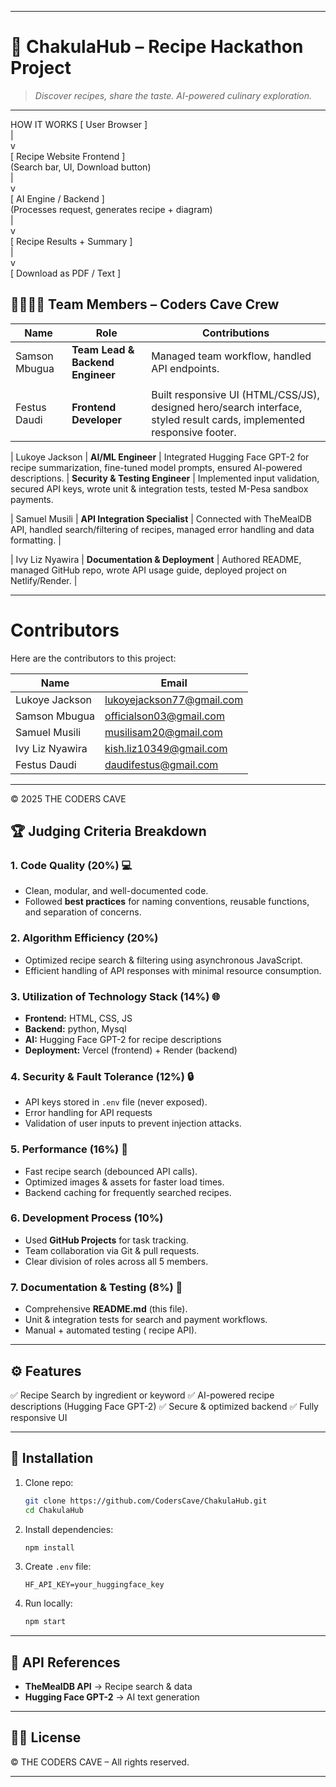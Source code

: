 
---

# 🍲 ChakulaHub – Recipe Hackathon Project

> *Discover recipes, share the taste. AI-powered culinary exploration.*

---

HOW IT WORKS 
 [ User Browser ]  
       |  
       v  
 [ Recipe Website Frontend ]  
 (Search bar, UI, Download button)  
       |  
       v  
 [ AI Engine / Backend ]  
 (Processes request, generates recipe + diagram)  
       |  
       v  
 [ Recipe Results + Summary ]  
       |  
       v  
 [ Download as PDF / Text ]  


## 👨‍👩‍👧‍👦 Team Members – Coders Cave Crew

| Name  | Role                             | Contributions                                                                                                          |
| ----- | -------------------------------- | ---------------------------------------------------------------------------------------------------------------------- |
|  Samson Mbugua | **Team Lead & Backend Engineer** | Managed team workflow, handled API endpoints. 
            |
|  Festus Daudi | **Frontend Developer**           | Built responsive UI (HTML/CSS/JS), designed hero/search interface, styled result cards, implemented responsive footer. |

| Lukoye Jackson | **AI/ML Engineer**               | Integrated Hugging Face GPT-2 for recipe summarization, fine-tuned model prompts, ensured AI-powered descriptions.     |
                   **Security & Testing Engineer**  | Implemented input validation, secured API keys, wrote unit & integration tests, tested M-Pesa sandbox payments.  

| Samuel Musili | **API Integration Specialist**   | Connected with TheMealDB API, handled search/filtering of recipes, managed error handling and data formatting.         |

| Ivy Liz Nyawira | **Documentation & Deployment**   | Authored README, managed GitHub repo, wrote API usage guide, deployed project on Netlify/Render.                       |

---

# Contributors  
Here are the contributors to this project:  

| Name               | Email                         |
|--------------------|-------------------------------|
| Lukoye Jackson     | lukoyejackson77@gmail.com     |
| Samson Mbugua      | officialson03@gmail.com       |
| Samuel Musili      | musilisam20@gmail.com         |
| Ivy Liz Nyawira    | kish.liz10349@gmail.com       |
| Festus Daudi       | daudifestus@gmail.com         |

---

© 2025 THE CODERS CAVE  

## 🏆 Judging Criteria Breakdown

### 1. **Code Quality (20%)** 💻

* Clean, modular, and well-documented code.
* Followed **best practices** for naming conventions, reusable functions, and separation of concerns.

### 2. **Algorithm Efficiency (20%)** 

* Optimized recipe search & filtering using asynchronous JavaScript.
* Efficient handling of API responses with minimal resource consumption.

### 3. **Utilization of Technology Stack (14%)** 🌐

* **Frontend:** HTML, CSS,  JS
* **Backend:** python, Mysql
* **AI:** Hugging Face GPT-2 for recipe descriptions
* **Deployment:** Vercel (frontend) + Render (backend)

### 4. **Security & Fault Tolerance (12%)** 🔒

* API keys stored in `.env` file (never exposed).
* Error handling for API requests
* Validation of user inputs to prevent injection attacks.

### 5. **Performance (16%)** 🚀

* Fast recipe search (debounced API calls).
* Optimized images & assets for faster load times.
* Backend caching for frequently searched recipes.

### 6. **Development Process (10%)** 

* Used **GitHub Projects** for task tracking.
* Team collaboration via Git & pull requests.
* Clear division of roles across all 5 members.

### 7. **Documentation & Testing (8%)** 📖

* Comprehensive **README.md** (this file).
* Unit & integration tests for search and payment workflows.
* Manual + automated testing ( recipe API).

---

## ⚙️ Features

✅ Recipe Search by ingredient or keyword
✅ AI-powered recipe descriptions (Hugging Face GPT-2)
✅ Secure & optimized backend
✅ Fully responsive UI

---

## 🚀 Installation

1. Clone repo:

   ```bash
   git clone https://github.com/CodersCave/ChakulaHub.git
   cd ChakulaHub
   ```

2. Install dependencies:

   ```bash
   npm install
   ```

3. Create `.env` file:

   ```
   HF_API_KEY=your_huggingface_key
   
   ```
4. Run locally:

   ```bash
   npm start
   ```

---

## 📡 API References

* **TheMealDB API** → Recipe search & data
* **Hugging Face GPT-2** → AI text generation

---

## 👨‍⚖️ License

© THE CODERS CAVE – All rights reserved.

---

